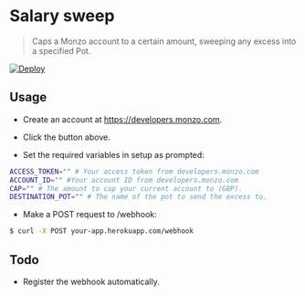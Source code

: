 # Salary sweep

> Caps a Monzo account to a certain amount, sweeping any excess into a specified Pot.

[![Deploy](https://www.herokucdn.com/deploy/button.svg)](https://heroku.com/deploy)

## Usage

- Create an account at https://developers.monzo.com.

- Click the button above.

- Set the required variables in setup as prompted:

```bash
ACCESS_TOKEN="" # Your access token from developers.monzo.com
ACCOUNT_ID="" #Your account ID from developers.monzo.com
CAP="" # The amount to cap your current account to (GBP).
DESTINATION_POT="" # The name of the pot to send the excess to.
```

- Make a POST request to /webhook:

```bash
$ curl -X POST your-app.herokuapp.com/webhook
```

## Todo

- Register the webhook automatically.
